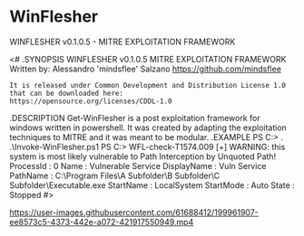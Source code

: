 # WinFlesher
WINFLESHER v0.1.0.5 - MITRE EXPLOITATION FRAMEWORK

<#
.SYNOPSIS
    WINFLESHER v0.1.0.5 
    MITRE EXPLOITATION FRAMEWORK  
    Written by: Alessandro 'mindsflee' Salzano 
    https://github.com/mindsflee                
                                                                                                                                      
    It is released under Common Development and Distribution License 1.0 
    that can be downloaded here:                                    
    https://opensource.org/licenses/CDDL-1.0  
 
.DESCRIPTION
    Get-WinFlesher is a post exploitation framework for windows written in powershell. 
    It was created by adapting the exploitation techniques to MITRE and it was meant to be modular.
.EXAMPLE
    PS C:\> . .\Invoke-WinFlesher.ps1
    PS C:\> WFL-check-T1574.009
     [+] WARNING: this system is most likely vulnerable to Path Interception by Unquoted Path!
    ProcessId   : 0
    Name        : Vulnerable Service
    DisplayName : Vuln Service
    PathName    : C:\Program Files\A Subfolder\B Subfolder\C Subfolder\Executable.exe
    StartName   : LocalSystem
    StartMode   : Auto
    State       : Stopped
#>



https://user-images.githubusercontent.com/61688412/199961907-ee8573c5-4373-442e-a072-421917550949.mp4


